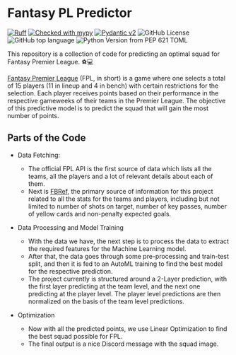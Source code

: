 # Fantasy PL Predictor

[![Ruff](https://img.shields.io/endpoint?url=https://raw.githubusercontent.com/astral-sh/ruff/main/assets/badge/v2.json)](https://github.com/astral-sh/ruff)
[![Checked with mypy](https://www.mypy-lang.org/static/mypy_badge.svg)](https://mypy-lang.org/)
[![Pydantic v2](https://img.shields.io/endpoint?url=https://raw.githubusercontent.com/pydantic/pydantic/main/docs/badge/v2.json)](https://docs.pydantic.dev/latest/contributing/#badges)
![GitHub License](https://img.shields.io/github/license/Ch110pB/fantasypl)
![GitHub top language](https://img.shields.io/github/languages/top/Ch110pB/fantasypl)
![Python Version from PEP 621 TOML](https://img.shields.io/python/required-version-toml?tomlFilePath=https%3A%2F%2Fraw.githubusercontent.com%2FCh110pB%2Ffantasypl%2Frefs%2Fheads%2Fmain%2Fpyproject.toml)

This repository is a collection of code for predicting an optimal squad for Fantasy Premier League. ⚽💻

[Fantasy Premier League](https://fantasy.premierleague.com/) (FPL, in short) is a game where one selects a total of 15
players (11 in lineup and 4 in bench) with certain restrictions for the selection. Each player receives points based on
their performance in the respective gameweeks of their teams in the Premier League. The objective of this predictive 
model is to predict the squad that will gain the most number of points.

## Parts of the Code

- Data Fetching: 
  -  The official FPL API is the first source of data which lists all the teams, all the players and a lot 
  of relevant details about each of them.
  - Next is [FBRef](https://fbref.com/en/), the primary source of information for this project related to all the stats
  for the teams and players, including but not limited to number of shots on target, number of key passes, number of 
  yellow cards and non-penalty expected goals.


- Data Processing and Model Training
  - With the data we have, the next step is to process the data to extract the required features for the Machine Learning
  model.
  - After that, the data goes through some pre-processing and train-test split, and then it is fed to an AutoML training
  to find the best model for the respective prediction.
  - The project currently is structured around a 2-Layer prediction, with the first layer predicting at the team level,
  and the next one predicting at the player level. The player level predictions are then normalized on the basis of the
  team level predictions.


- Optimization
  - Now with all the predicted points, we use Linear Optimization to find the best squad possible for FPL.
  - The final output is a nice Discord message with the squad image.
